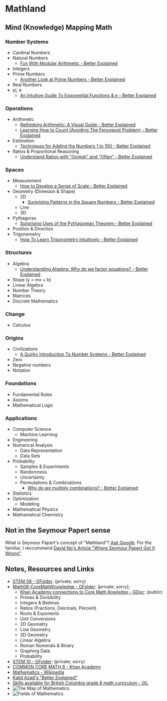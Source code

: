 # Mathland

## Mind (Knowledge) Mapping Math
### Number Systems
- Cardinal Numbers
- Natural Numbers
  - [Fun With Modular Arithmetic - Better Explained](https://betterexplained.com/articles/fun-with-modular-arithmetic/)
- Integers
- Prime Numbers
  - [Another Look at Prime Numbers - Better Explained](https://betterexplained.com/articles/another-look-at-prime-numbers/)
- Real Numbers
- pi, e
  - [An Intuitive Guide To Exponential Functions & e - Better Explained](https://betterexplained.com/articles/an-intuitive-guide-to-exponential-functions-e/)
### Operations
- Arithmetic
  - [Rethinking Arithmetic: A Visual Guide - Better Explained](https://betterexplained.com/articles/rethinking-arithmetic-a-visual-guide/)
  - [Learning How to Count \(Avoiding The Fencepost Problem\) - Better Explained](https://betterexplained.com/articles/learning-how-to-count-avoiding-the-fencepost-problem/)
- Estimation
  - [Techniques for Adding the Numbers 1 to 100 - Better Explained](https://betterexplained.com/articles/techniques-for-adding-the-numbers-1-to-100/)
- Ratios & Proportional Reasoning
  - [Understand Ratios with “Oomph” and “Often” - Better Explained](https://betterexplained.com/articles/ratio-oomph/)
### Spaces
- Measurement
  - [How to Develop a Sense of Scale - Better Explained](https://betterexplained.com/articles/how-to-develop-a-sense-of-scale/)
- Geometry (Dimesion & Shape)
  - 2D
    - [Surprising Patterns in the Square Numbers - Better Explained](https://betterexplained.com/articles/surprising-patterns-in-the-square-numbers-1-4-9-16/)
  - Line
  - 3D
- Pythagoras
  - [Surprising Uses of the Pythagorean Theorem - Better Explained](https://betterexplained.com/articles/surprising-uses-of-the-pythagorean-theorem/)
- Position & Direction
- Trigonemetry
  - [How To Learn Trigonometry Intuitively - Better Explained](https://betterexplained.com/articles/intuitive-trigonometry/)
### Structures
- Algebra
  - [Understanding Algebra: Why do we factor equations? - Better Explained](https://betterexplained.com/articles/understanding-algebra-why-do-we-factor-equations/)
- Slope (y = mx + b)
- Linear Algebra
- Number Theory
- Matrices
- Discrete Mathematics
### Change
- Calculus
### Origins
- Civilizations
  - [A Quirky Introduction To Number Systems - Better Explained](https://betterexplained.com/articles/a-quirky-introduction-to-number-systems/)
- Zero
- Negative numbers
- Notation
### Foundations
- Fundamental Rules
- Axioms
- Mathematical Logic
### Applications
- Computer Science
  - Machine Learning
- Engineering
- Numerical Analysis
  - Data Representation
  - Data Sets
- Probability
  - Samples & Experiments
  - Randomness
  - Uncertainty
  - Permutations & Combinations
    - [Why do we multiply combinations? - Better Explained](https://betterexplained.com/articles/why-do-we-multiply-combinations/)
- Statistics
- Optimization
  - Modeling
- Mathematical Physics
- Mathamatical Chemistry


## Not in the Seymour Papert sense
What is Seymour Papert's concept of "Mathland"? [Ask Google](https://www.google.ca/search?q=seymour+papert+mathland&rlz=1C1CHBF_enCA700CA700&ei=GHX1WdDnLdPWjwOguIn4DA&start=10&sa=N&biw=1050&bih=1510).  For the familiar, I reccommend [David Ng's Article "Where Seymour Papert Got It Wrong"](https://medium.com/vertical-learning/where-seymour-papert-got-it-wrong-6203f94149d1).

## Notes, Resources and Links
- [STEM 08 - GFolder](https://drive.google.com/open?id=0BysMfTbvAUUVZ0hyaXM3dl9pbEU): \(private; sorry\)
- [Math08-CoreMathKnowledge - GFolder](https://drive.google.com/open?id=0BysMfTbvAUUVdG1ocURvZ25VZ2M): \(private; sorry\); 
  - [Khan Academy connections to Core Math Kowledge - GDoc](https://docs.google.com/a/templeton.vsb.bc.ca/document/d/15cuYA1b0t1rbqUwtXAmGYbcUTBXtg9IN_44adxvVayw/edit?usp=sharing): \(public\)
  - Primes & Divisibility
  - Integers & Bedmas
  - Ratios \(Fractions, Deicmals, Percent\)
  - Roots & Exponents
  - Unit Conversions
  - 2D Geometry
  - Line Geometry
  - 3D Geometry
  - Linear Algebra
  - Roman Numerals & Binary
  - Graphing Data
  - Probability
- [STEM 10 - GFolder](https://drive.google.com/open?id=0BysMfTbvAUUVNktGZTNESU40WHc): \(private; sorry\)
- [COMMON CORE MATH 8 - Khan Academy](https://www.khanacademy.org/commoncore/grade-8-G)
- [Mathematics - Wikipedia](https://en.wikipedia.org/wiki/Mathematics)
- [Kalid Azad's "Better Explained"](https://betterexplained.com/archives/)
- [Skills available for British Columbia grade 8 math curriculum - IXL](https://ca.ixl.com/standards/british-columbia/math/grade-8)
- ![The Map of Mathematics](https://i.imgur.com/27b2z8K.jpg)
- ![Fields of Mathematics](http://www.gogeometry.com/education/mathematics_mind_map.gif)
